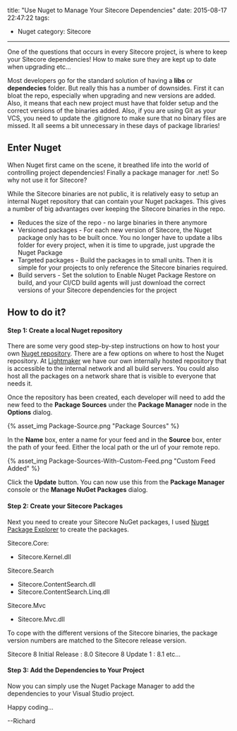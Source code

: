 title: "Use Nuget to Manage Your Sitecore Dependencies"
date: 2015-08-17 22:47:22
tags:
- Nuget
category: Sitecore
---


One of the questions that occurs in every Sitecore project, is where to keep your Sitecore dependencies! How to make sure they are kept up to date when upgrading etc...

Most developers go for the standard solution of having a **libs** or **dependecies** folder. But really this has a number of downsides. First it can bloat the repo, especially when upgrading and new versions are added. Also, it means that each new project must have that folder setup and the correct versions of the binaries added. Also, if you are using Git as your VCS, you need to update the .gitignore to make sure that no binary files are missed. It all seems a bit unnecessary in these days of package libraries!

## Enter Nuget
When Nuget first came on the scene, it breathed life into the world of controlling project dependencies! Finally a package manager for .net! So why not use it for Sitecore?

While the Sitecore binaries are not public, it is relatively easy to setup an internal Nuget repository that can contain your Nuget packages. This gives a number of big advantages over keeping the Sitecore binaries in the repo.

* Reduces the size of the repo - no large binaries in there anymore
* Versioned packages - For each new version of Sitecore, the Nuget package only has to be built once. You no longer have to update a libs folder for every project, when it is time to upgrade, just upgrade the Nuget Package
* Targeted packages - Build the packages in to small units. Then it is simple for your projects to only reference the Sitecore binaries required.
* Build servers - Set the solution to Enable Nuget Package Restore on build, and your CI/CD build agents will just download the correct versions of your Sitecore dependencies for the project

## How to do it?

#### Step 1: Create a local Nuget repository

There are some very good step-by-step instructions on how to host your own [Nuget repository](https://docs.nuget.org/Create/Hosting-Your-Own-NuGet-Feeds#user-content-creating-remote-feeds). There are a few options on where to host the Nuget repository. At [Lightmaker](http://lightmaker.com) we have our own internally hosted repository that is accessible to the internal network and all build servers. You could also host all the packages on a network share that is visible to everyone that needs it. 

Once the repository has been created, each developer will need to add the new feed to the **Package Sources** under the **Package Manager** node in the **Options** dialog.

{% asset_img Package-Source.png "Package Sources" %}

In the **Name** box, enter a name for your feed and in the **Source** box, enter the path of your feed. Either the local path or the url of your remote repo.

{% asset_img Package-Sources-With-Custom-Feed.png "Custom Feed Added" %}

Click the **Update** button. You can now use this from the **Package Manager** console or the **Manage NuGet Packages** dialog.

#### Step 2: Create your Sitecore Packages
Next you need to create your Sitecore NuGet packages, I used [Nuget Package Explorer](https://npe.codeplex.com/) to create the packages.

Sitecore.Core:
- Sitecore.Kernel.dll

Sitecore.Search
- Sitecore.ContentSearch.dll
- Sitecore.ContentSearch.Linq.dll

Sitecore.Mvc
- Sitecore.Mvc.dll

To cope with the different versions of the Sitecore binaries, the package version numbers are matched to the Sitecore release version.

Sitecore 8 Initial Release : 8.0
Sitecore 8 Update 1 : 8.1 etc...

#### Step 3: Add the Dependencies to Your Project
Now you can simply use the Nuget Package Manager to add the dependencies to your Visual Studio project.

Happy coding...

--Richard